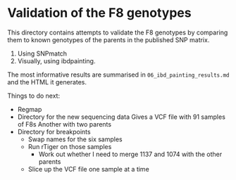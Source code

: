 # Validation of the F8 genotypes

This directory contains attempts to validate the F8 genotypes by comparing them to known genotypes of the parents in the published SNP matrix.

1. Using SNPmatch
2. Visually, using ibdpainting.

The most informative results are summarised in `06_ibd_painting_results.md` and the HTML it generates.

Things to do next:
- Regmap
- Directory for the new sequencing data
    Gives a VCF file with 91 samples of F8s
    Another with two parents
- Directory for breakpoints
    - Swap names for the six samples
    - Run rTiger on those samples
        - Work out whether I need to merge 1137 and 1074 with the other parents
    - Slice up the VCF file one sample at a time
